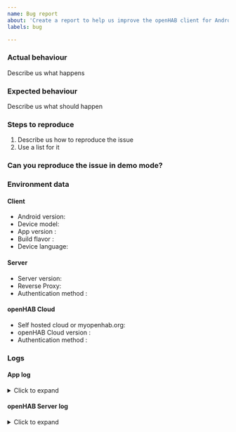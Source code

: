 ```yaml
---
name: Bug report
about: 'Create a report to help us improve the openHAB client for Android'
labels: bug

---
```


<!-- Please search the issue, if there is one with your issue -->

### Actual behaviour
Describe us what happens


### Expected behaviour
Describe us what should happen

 
### Steps to reproduce
1. Describe us how to reproduce the issue
2. Use a list for it


### Can you reproduce the issue in demo mode?
<!-- You dont need to fill all server related information, when you can reproduce the bug in demo mode -->
<!-- Only on a specific subpage? -->


### Environment data
#### Client
* Android version: 
* Device model: 
* App version <!-- Can be found under "About". The build date is not needed -->: 
* Build flavor <!-- Play Store and GitHub = "Full", F-Droid = "Foss". If self-built and you haven't changed the flavor, it's Foss -->: 
* Device language: 

#### Server
* Server version: 
* Reverse Proxy: 
* Authentication method <!--(None, user and password, SSL Client certificate)-->: 

#### openHAB Cloud
* Self hosted cloud or myopenhab.org: 
* openHAB Cloud version <!-- If self hosted -->: 
* Authentication method <!--(None, user and password, SSL Client certificate)-->: 

### Logs
#### App log
<details>
  <summary>Click to expand</summary>

```
Please add the app log if the issue is not a pure UI issue or it cannot be reproduced in demo mode.
Open the app, go to `Settings` => `View log` and insert the log here.
```

</details>


#### openHAB Server log
<details>
  <summary>Click to expand</summary>

```
Not required.
If you have installed openHAB via `apt-get`, the log is located under `/var/log/openhab2/openhab.log`
```

</details>
